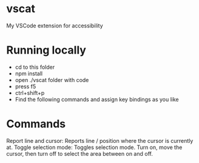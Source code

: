 # vscat
My VSCode extension for accessibility

# Running locally
* cd to this folder
* npm install
* open ./vscat folder with code
* press f5
* ctrl+shift+p
* Find the following commands and assign key bindings as you like

# Commands
Report line and cursor: Reports line / position where the cursor is currently at.
Toggle selection mode: Toggles selection mode. Turn on, move the cursor, then turn off to select the area between on and off.
